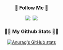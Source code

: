 <h3 align="center">🌈 Follow Me 🌈</h3>
<p align="center">
  <a href="https://velog.io/@jungbin97"><img src="https://img.shields.io/badge/velog-11B48A?style=flat-square&logo=Vimeo&logoColor=white&link=https://velog.io/@jungbin97"/></a>&nbsp
  <a href="mailto:ljb5054@gmail.com"><img src="https://img.shields.io/badge/Gmail-d14836?style=flat-square&logo=Gmail&logoColor=white&link=ljb5054@gmail.com"/></a>
</p>

<h3 align="center">👩‍💻 My Github Stats 👩‍💻</h3>
<div align="center">

[![Anurag's GitHub stats](https://github-readme-stats.vercel.app/api?username=jungbin97&hide_title=true&show_icons=true&include_all_commits=true&disable_animations=true&theme=vue)](https://github.com/anuraghazra/github-readme-stats)
</div>

